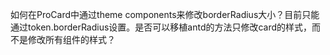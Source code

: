 如何在ProCard中通过theme components来修改borderRadius大小？目前只能通过token.borderRadius设置。是否可以移植antd的方法只修改card的样式，而不是修改所有组件的样式？
